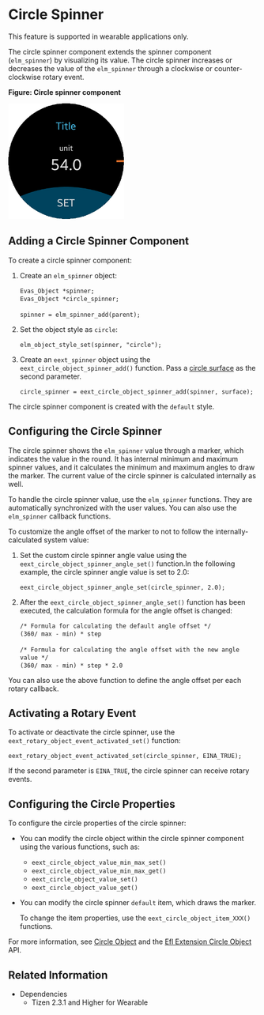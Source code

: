 # Circle Spinner

This feature is supported in wearable applications only.

The circle spinner component extends the spinner component (`elm_spinner`) by visualizing its value. The circle spinner increases or decreases the value of the `elm_spinner` through a clockwise or counter-clockwise rotary event.

**Figure: Circle spinner component**

![Circle spinner component](./media/circle_spinner.png)

## Adding a Circle Spinner Component

To create a circle spinner component:

1. Create an `elm_spinner` object:

   ```
   Evas_Object *spinner;
   Evas_Object *circle_spinner;

   spinner = elm_spinner_add(parent);
   ```

2. Set the object style as `circle`:

   ```
   elm_object_style_set(spinner, "circle");
   ```

3. Create an `eext_spinner` object using the `eext_circle_object_spinner_add()` function. Pass a [circle surface](component-circle-surface.md) as the second parameter.

   ```
   circle_spinner = eext_circle_object_spinner_add(spinner, surface);
   ```

The circle spinner component is created with the `default` style.

## Configuring the Circle Spinner

The circle spinner shows the `elm_spinner` value through a marker, which indicates the value in the round. It has internal minimum and maximum spinner values, and it calculates the minimum and maximum angles to draw the marker. The current value of the circle spinner is calculated internally as well.

To handle the circle spinner value, use the `elm_spinner` functions. They are automatically synchronized with the user values. You can also use the `elm_spinner` callback functions.

To customize the angle offset of the marker to not to follow the internally-calculated system value:

1. Set the custom circle spinner angle value using the `eext_circle_object_spinner_angle_set()` function.In the following example, the circle spinner angle value is set to 2.0:

   ```
   eext_circle_object_spinner_angle_set(circle_spinner, 2.0);
   ```

2. After the `eext_circle_object_spinner_angle_set()` function has been executed, the calculation formula for the angle offset is changed:

   ```
   /* Formula for calculating the default angle offset */
   (360/ max - min) * step

   /* Formula for calculating the angle offset with the new angle value */
   (360/ max - min) * step * 2.0
   ```

You can also use the above function to define the angle offset per each rotary callback.

## Activating a Rotary Event

To activate or deactivate the circle spinner, use the `eext_rotary_object_event_activated_set()` function:

```
eext_rotary_object_event_activated_set(circle_spinner, EINA_TRUE);
```

If the second parameter is `EINA_TRUE`, the circle spinner can receive rotary events.

## Configuring the Circle Properties

To configure the circle properties of the circle spinner:

- You can modify the circle object within the circle spinner component using the various functions, such as:

  - `eext_circle_object_value_min_max_set()`
  - `eext_circle_object_value_min_max_get()`
  - `eext_circle_object_value_set()`
  - `eext_circle_object_value_get()`

- You can modify the circle spinner `default` item, which draws the marker.

  To change the item properties, use the `eext_circle_object_item_XXX()` functions.

For more information, see [Circle Object](component-circle-object.md) and the [Efl Extension Circle Object](../../../../../org.tizen.native.wearable.apireference/group__CAPI__EFL__EXTENSION__CIRCLE__OBJECT__MODULE.html) API.

## Related Information
- Dependencies
  - Tizen 2.3.1 and Higher for Wearable
